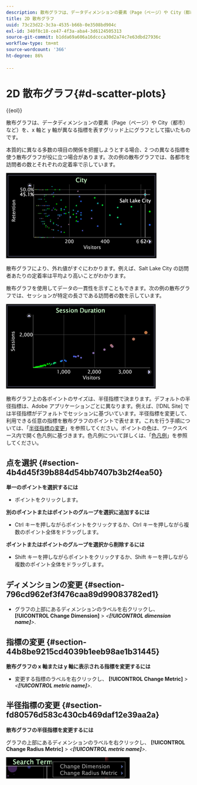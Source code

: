 ```yaml
---
description: 散布グラフは、データディメンションの要素（Page（ページ）や City（都市）など）を、x 軸と y 軸が異なる指標を表すグリッド上にグラフとして描いたものです。
title: 2D 散布グラフ
uuid: 73c23d22-3c3a-4535-b66b-0e3508bd904c
exl-id: 340f8c18-ce47-4f3a-aba4-3d6124505313
source-git-commit: b1dda69a606a16dccca30d2a74c7e63dbd27936c
workflow-type: tm+mt
source-wordcount: '366'
ht-degree: 86%

---
```


# 2D 散布グラフ{#d-scatter-plots}

{{eol}}

散布グラフは、データディメンションの要素（Page（ページ）や City（都市）など）を、x 軸と y 軸が異なる指標を表すグリッド上にグラフとして描いたものです。

本質的に異なる多数の項目の関係を把握しようとする場合、2 つの異なる指標を使う散布グラフが役に立つ場合があります。次の例の散布グラフでは、各都市を訪問者の数とそれぞれの定着率で示しています。

![](assets/vis_ScatterPlot_City.png)

散布グラフにより、外れ値がすぐにわかります。例えば、Salt Lake City の訪問者あたりの定着率は平均より高いことがわかります。

散布グラフを使用してデータの一貫性を示すこともできます。次の例の散布グラフでは、セッションが特定の長さである訪問者の数を示しています。

![](assets/vis_ScatterPlot_SessionDuration.png)

散布グラフ上の各ポイントのサイズは、半径指標で決まります。デフォルトの半径指標は、Adobe アプリケーションごとに異なります。例えば、[!DNL Site] では半径指標がデフォルトでセッションに基づいています。半径指標を変更して、利用できる任意の指標を散布グラフのポイントで表せます。これを行う手順については、「[半径指標の変更](../../../home/c-get-started/c-analysis-vis/c-scat-plots.md#section-fd80576d583c430cb469daf12e39aa2a)」を参照してください。ポイントの色は、ワークスペース内で開く色凡例に基づきます。色凡例について詳しくは、「[色凡例](../../../home/c-get-started/c-analysis-vis/c-legends/c-color-leg.md#concept-f84d51dc0d6547f981d0642fc2d01358)」を参照してください。

## 点を選択 {#section-4b4d45f39b884d54bb7407b3b2f4ea50}

**単一のポイントを選択するには**

* ポイントをクリックします。

**別のポイントまたはポイントのグループを選択に追加するには**

* Ctrl キーを押しながらポイントをクリックするか、Ctrl キーを押しながら複数のポイント全体をドラッグします。

**ポイントまたはポイントのグループを選択から削除するには**

* Shift キーを押しながらポイントをクリックするか、Shift キーを押しながら複数のポイント全体をドラッグします。

## ディメンションの変更 {#section-796cd962ef3f476caa89d99083782ed1}

* グラフの上部にあるディメンションのラベルを右クリックし、 **[!UICONTROL Change Dimension]** > *&lt;**[!UICONTROL dimension name]**>*.

## 指標の変更 {#section-44b8be9215cd4039b1eeb98ae1b31445}

**散布グラフの x 軸または y 軸に表示される指標を変更するには**

* 変更する指標のラベルを右クリックし、 **[!UICONTROL Change Metric]** > *&lt;**[!UICONTROL metric name]**>*.

## 半径指標の変更 {#section-fd80576d583c430cb469daf12e39aa2a}

**散布グラフの半径指標を変更するには**

グラフの上部にあるディメンションのラベルを右クリックし、 **[!UICONTROL Change Radius Metric]** > *&lt;**[!UICONTROL metric name]**>*.

![](assets/mnu_ScatterPlot_Change.png)
